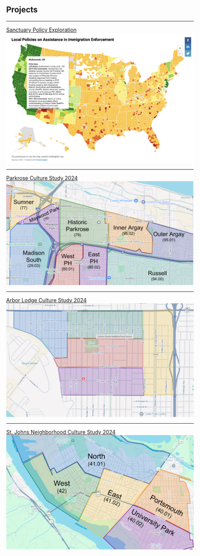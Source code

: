 ## Projects

---

[Sanctuary Policy Exploration](pages/sanctuary_policies.md)
<img src="images/SanctuaryPlaceholder.png?raw=true"/>

---

[Parkrose Culture Study 2024](/pdf/Parkrose_2025_Deck.pdf)
<img src="images/ParkroseMap.png?raw=true"/>

---
[Arbor Lodge Culture Study 2024](/pdf/ALNA.pdf)
<img src="images/ArborLodgeMap.png?raw=true"/>

---
[St. Johns Neighborhood Culture Study 2024](/pdf/SJNA_2025_April.pdf)
<img src="images/StJohnsMap.png?raw=true"/>

